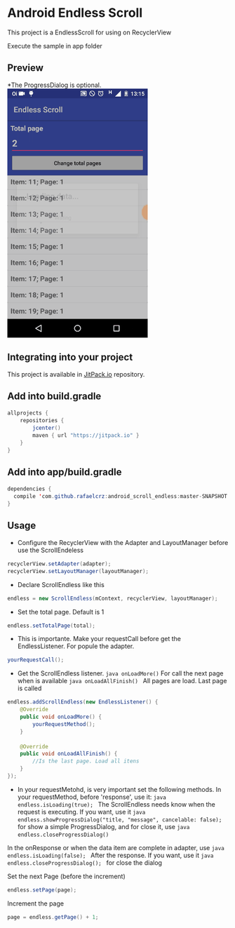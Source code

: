 # Android Endless Scroll

This project is a EndlessScroll for using on RecyclerView

Execute the sample in app folder

## Preview

*The ProgressDialog is optional.
![Sample](screen_gif.gif)

## Integrating into your project

This project is available in [JitPack.io](https://jitpack.io/) repository.

## Add into build.gradle
```java
allprojects {
    repositories {
        jcenter()
        maven { url "https://jitpack.io" }
    }
}
```
## Add into app/build.gradle
```java
dependencies {
  compile 'com.github.rafaelcrz:android_scroll_endless:master-SNAPSHOT'
}
```

## Usage

* Configure the RecyclerView with the Adapter and LayoutManager before use the ScrollEndeless
```java
recyclerView.setAdapter(adapter);
recyclerView.setLayoutManager(layoutManager);
```
* Declare ScrollEndless like this
```java
endless = new ScrollEndless(mContext, recyclerView, layoutManager);
```

* Set the total page. Default is 1
```java
endless.setTotalPage(total);
```
                
* This is importante. Make your requestCall before get the EndlessListener. For popule the adapter.
```java
yourRequestCall();
```
* Get the ScrollEndless listener. 
``` java onLoadMore() ``` For call the next page when is available
```java onLoadAllFinish() ``` All pages are load. Last page is called

```java
endless.addScrollEndless(new EndlessListener() {
    @Override
    public void onLoadMore() {
        yourRequestMethod();
    }

    @Override
    public void onLoadAllFinish() {
        //Is the last page. Load all itens
    }
});
```
* In your requestMetohd, is very important set the following methods.
In your requestMethod, before 'response', use it: ```java endless.isLoading(true); ``` The ScrollEndless needs know when the request is executing.
If you want, use it ```java endless.showProgressDialog("title, "message", cancelable: false); ``` for show a simple ProgressDialog, and for close it, use ```java endless.closeProgressDialog() ```

In the onResponse or when the data item are complete in adapter, use 
```java endless.isLoading(false); ``` After the response.
If you want, use it ```java endless.closeProgressDialog(); ``` for close the dialog

Set the next Page (before the increment)
```java
endless.setPage(page);
```
Increment the page
```java
page = endless.getPage() + 1;
```
